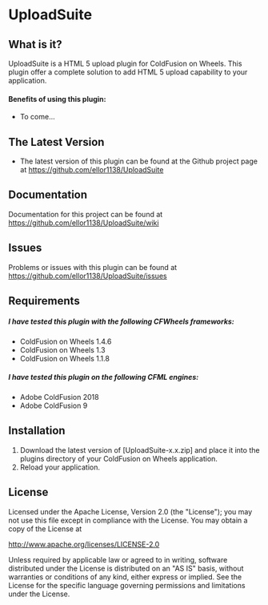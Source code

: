 # UploadSuite

## What is it?

UploadSuite is a HTML 5 upload plugin for ColdFusion on Wheels. This plugin offer a complete solution to add HTML 5 upload capability to your application.

#### Benefits of using this plugin:
* To come...

## The Latest Version
* The latest version of this plugin can be found at the Github project page at https://github.com/ellor1138/UploadSuite

## Documentation
Documentation for this project can be found at https://github.com/ellor1138/UploadSuite/wiki

## Issues
Problems or issues with this plugin can be found at https://github.com/ellor1138/UploadSuite/issues

## Requirements
##### I have tested this plugin with the following CFWheels frameworks:
* ColdFusion on Wheels 1.4.6
* ColdFusion on Wheels 1.3
* ColdFusion on Wheels 1.1.8

##### I have tested this plugin on the following CFML engines:
* Adobe ColdFusion 2018
* Adobe ColdFusion 9

## Installation
1. Download the latest version of [UploadSuite-x.x.zip] and place it into the plugins directory of your ColdFusion on Wheels application.
2. Reload your application.

## License				
Licensed under the Apache License, Version 2.0 (the "License");
you may not use this file except in compliance with the License.
You may obtain a copy of the License at
				
http://www.apache.org/licenses/LICENSE-2.0
				
Unless required by applicable law or agreed to in writing, software
distributed under the License is distributed on an "AS IS" basis,
without warranties or conditions of any kind, either express or implied.
See the License for the specific language governing permissions and
limitations under the License.

